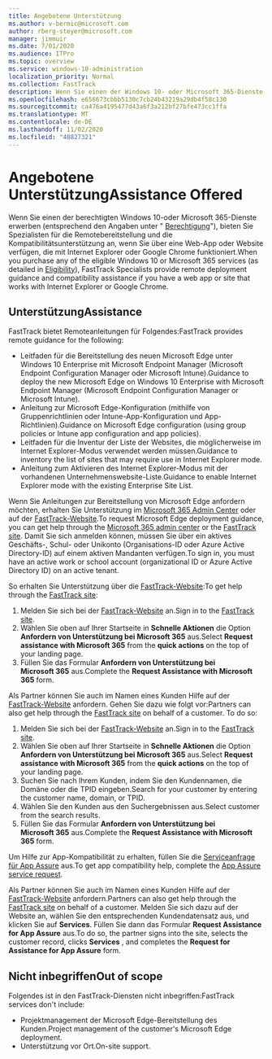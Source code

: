 ```yaml
---
title: Angebotene Unterstützung
ms.author: v-bermic@microsoft.com
author: rberg-steyer@microsoft.com
manager: jimmuir
ms.date: 7/01/2020
ms.audience: ITPro
ms.topic: overview
ms.service: windows-10-administration
localization_priority: Normal
ms.collection: FastTrack
description: Wenn Sie einen der Windows 10- oder Microsoft 365-Dienste erwerben (wie unter "Berechtigte Diensten und Pläne" beschrieben), bieten die FastTrack-Experten Anleitungen zur Bereitstellung und Hilfestellung zu Kompatibilität, wenn Sie über eine Web-App oder eine Website verfügen, die mit Internet Explorer oder Google Chrome verwendet wird.
ms.openlocfilehash: e656673cbbb5130c7cb24b43219a29db4f58c130
ms.sourcegitcommit: ca476a4195477d43a6f3a212bf27bfe473cc1ffa
ms.translationtype: MT
ms.contentlocale: de-DE
ms.lasthandoff: 11/02/2020
ms.locfileid: "48827321"
---
```

# <a name="assistance-offered"></a><span data-ttu-id="3f5fa-103">Angebotene Unterstützung</span><span class="sxs-lookup"><span data-stu-id="3f5fa-103">Assistance Offered</span></span>

<span data-ttu-id="3f5fa-104">Wenn Sie einen der berechtigten Windows 10-oder Microsoft 365-Dienste erwerben (entsprechend den Angaben unter " [Berechtigung](eligibility.md)"), bieten Sie Spezialisten für die Remotebereitstellung und die Kompatibilitätsunterstützung an, wenn Sie über eine Web-App oder Website verfügen, die mit Internet Explorer oder Google Chrome funktioniert.</span><span class="sxs-lookup"><span data-stu-id="3f5fa-104">When you purchase any of the eligible Windows 10 or Microsoft 365 services (as detailed in [Eligibility](eligibility.md)), FastTrack Specialists provide remote deployment guidance and compatibility assistance if you have a web app or site that works with Internet Explorer or Google Chrome.</span></span> 

## <a name="assistance"></a><span data-ttu-id="3f5fa-105">Unterstützung</span><span class="sxs-lookup"><span data-stu-id="3f5fa-105">Assistance</span></span>

<span data-ttu-id="3f5fa-106">FastTrack bietet Remoteanleitungen für Folgendes:</span><span class="sxs-lookup"><span data-stu-id="3f5fa-106">FastTrack provides remote guidance for the following:</span></span>
- <span data-ttu-id="3f5fa-107">Leitfaden für die Bereitstellung des neuen Microsoft Edge unter Windows 10 Enterprise mit Microsoft Endpoint Manager (Microsoft Endpoint Configuration Manager oder Microsoft Intune).</span><span class="sxs-lookup"><span data-stu-id="3f5fa-107">Guidance to deploy the new Microsoft Edge on Windows 10 Enterprise with Microsoft Endpoint Manager (Microsoft Endpoint Configuration Manager or Microsoft Intune).</span></span>
- <span data-ttu-id="3f5fa-108">Anleitung zur Microsoft Edge-Konfiguration (mithilfe von Gruppenrichtlinien oder Intune-App-Konfiguration und App-Richtlinien).</span><span class="sxs-lookup"><span data-stu-id="3f5fa-108">Guidance on Microsoft Edge configuration (using group policies or Intune app configuration and app policies).</span></span>
- <span data-ttu-id="3f5fa-109">Leitfaden für die Inventur der Liste der Websites, die möglicherweise im Internet Explorer-Modus verwendet werden müssen.</span><span class="sxs-lookup"><span data-stu-id="3f5fa-109">Guidance to inventory the list of sites that may require use in Internet Explorer mode.</span></span>
- <span data-ttu-id="3f5fa-110">Anleitung zum Aktivieren des Internet Explorer-Modus mit der vorhandenen Unternehmenswebsite-Liste.</span><span class="sxs-lookup"><span data-stu-id="3f5fa-110">Guidance to enable Internet Explorer mode with the existing Enterprise Site List.</span></span>

<span data-ttu-id="3f5fa-111">Wenn Sie Anleitungen zur Bereitstellung von Microsoft Edge anfordern möchten, erhalten Sie Unterstützung im [Microsoft 365 Admin Center](https://go.microsoft.com/fwlink/?linkid=2032704) oder auf der [FastTrack-Website](https://go.microsoft.com/fwlink/?linkid=780698).</span><span class="sxs-lookup"><span data-stu-id="3f5fa-111">To request Microsoft Edge deployment guidance, you can get help through the [Microsoft 365 admin center](https://go.microsoft.com/fwlink/?linkid=2032704) or the [FastTrack site](https://go.microsoft.com/fwlink/?linkid=780698).</span></span> <span data-ttu-id="3f5fa-112">Damit Sie sich anmelden können, müssen Sie über ein aktives Geschäfts-, Schul- oder Unikonto (Organisations-ID oder Azure Active Directory-ID) auf einem aktiven Mandanten verfügen.</span><span class="sxs-lookup"><span data-stu-id="3f5fa-112">To sign in, you must have an active work or school account (organizational ID or Azure Active Directory ID) on an active tenant.</span></span> 

<span data-ttu-id="3f5fa-113">So erhalten Sie Unterstützung über die [FastTrack-Website](https://go.microsoft.com/fwlink/?linkid=780698):</span><span class="sxs-lookup"><span data-stu-id="3f5fa-113">To get help through the [FastTrack site](https://go.microsoft.com/fwlink/?linkid=780698):</span></span> 
1.    <span data-ttu-id="3f5fa-114">Melden Sie sich bei der [FastTrack-Website](https://go.microsoft.com/fwlink/?linkid=780698) an.</span><span class="sxs-lookup"><span data-stu-id="3f5fa-114">Sign in to the [FastTrack site](https://go.microsoft.com/fwlink/?linkid=780698).</span></span> 
2.    <span data-ttu-id="3f5fa-115">Wählen Sie oben auf Ihrer Startseite in **Schnelle Aktionen** die Option **Anfordern von Unterstützung bei Microsoft 365** aus.</span><span class="sxs-lookup"><span data-stu-id="3f5fa-115">Select **Request assistance with Microsoft 365** from the **quick actions** on the top of your landing page.</span></span>
3.    <span data-ttu-id="3f5fa-116">Füllen Sie das Formular **Anfordern von Unterstützung bei Microsoft 365** aus.</span><span class="sxs-lookup"><span data-stu-id="3f5fa-116">Complete the **Request Assistance with Microsoft 365** form.</span></span>
  
<span data-ttu-id="3f5fa-p102">Als Partner können Sie auch im Namen eines Kunden Hilfe auf der [FastTrack-Website](https://go.microsoft.com/fwlink/?linkid=780698) anfordern. Gehen Sie dazu wie folgt vor:</span><span class="sxs-lookup"><span data-stu-id="3f5fa-p102">Partners can also get help through the [FastTrack site](https://go.microsoft.com/fwlink/?linkid=780698) on behalf of a customer. To do so:</span></span>
1.    <span data-ttu-id="3f5fa-119">Melden Sie sich bei der [FastTrack-Website](https://go.microsoft.com/fwlink/?linkid=780698) an.</span><span class="sxs-lookup"><span data-stu-id="3f5fa-119">Sign in to the [FastTrack site](https://go.microsoft.com/fwlink/?linkid=780698).</span></span> 
2.    <span data-ttu-id="3f5fa-120">Wählen Sie oben auf Ihrer Startseite in **Schnelle Aktionen** die Option **Anfordern von Unterstützung bei Microsoft 365** aus.</span><span class="sxs-lookup"><span data-stu-id="3f5fa-120">Select **Request assistance with Microsoft 365** from the **quick actions** on the top of your landing page.</span></span>
3.    <span data-ttu-id="3f5fa-121">Suchen Sie nach Ihrem Kunden, indem Sie den Kundennamen, die Domäne oder die TPID eingeben.</span><span class="sxs-lookup"><span data-stu-id="3f5fa-121">Search for your customer by entering the customer name, domain, or TPID.</span></span>
4.    <span data-ttu-id="3f5fa-122">Wählen Sie den Kunden aus den Suchergebnissen aus.</span><span class="sxs-lookup"><span data-stu-id="3f5fa-122">Select customer from the search results.</span></span>
5.    <span data-ttu-id="3f5fa-123">Füllen Sie das Formular **Anfordern von Unterstützung bei Microsoft 365** aus.</span><span class="sxs-lookup"><span data-stu-id="3f5fa-123">Complete the **Request Assistance with Microsoft 365** form.</span></span>
 
<span data-ttu-id="3f5fa-124">Um Hilfe zur App-Kompatibilität zu erhalten, füllen Sie die [Serviceanfrage für App Assure](https://go.microsoft.com/fwlink/?linkid=2022721) aus.</span><span class="sxs-lookup"><span data-stu-id="3f5fa-124">To get app compatibility help, complete the [App Assure service request](https://go.microsoft.com/fwlink/?linkid=2022721).</span></span>

<span data-ttu-id="3f5fa-125">Als Partner können Sie auch im Namen eines Kunden Hilfe auf der [FastTrack-Website](https://go.microsoft.com/fwlink/?linkid=780698) anfordern.</span><span class="sxs-lookup"><span data-stu-id="3f5fa-125">Partners can also get help through the [FastTrack site](https://go.microsoft.com/fwlink/?linkid=780698) on behalf of a customer.</span></span> <span data-ttu-id="3f5fa-126">Melden Sie sich dazu auf der Website an, wählen Sie den entsprechenden Kundendatensatz aus, und klicken Sie auf **Services**. Füllen Sie dann das Formular **Request Assistance for App Assure** aus.</span><span class="sxs-lookup"><span data-stu-id="3f5fa-126">To do so, the partner signs into the site, selects the customer record, clicks **Services** , and completes the **Request for Assistance for App Assure** form.</span></span>

## <a name="out-of-scope"></a><span data-ttu-id="3f5fa-127">Nicht inbegriffen</span><span class="sxs-lookup"><span data-stu-id="3f5fa-127">Out of scope</span></span>

<span data-ttu-id="3f5fa-128">Folgendes ist in den FastTrack-Diensten nicht inbegriffen:</span><span class="sxs-lookup"><span data-stu-id="3f5fa-128">FastTrack services don't include:</span></span>
- <span data-ttu-id="3f5fa-129">Projektmanagement der Microsoft Edge-Bereitstellung des Kunden.</span><span class="sxs-lookup"><span data-stu-id="3f5fa-129">Project management of the customer's Microsoft Edge deployment.</span></span>
- <span data-ttu-id="3f5fa-130">Unterstützung vor Ort.</span><span class="sxs-lookup"><span data-stu-id="3f5fa-130">On-site support.</span></span>

